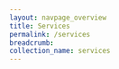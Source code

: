 ```yaml
---
layout: navpage_overview
title: Services
permalink: /services
breadcrumb: 
collection_name: services
---
```


